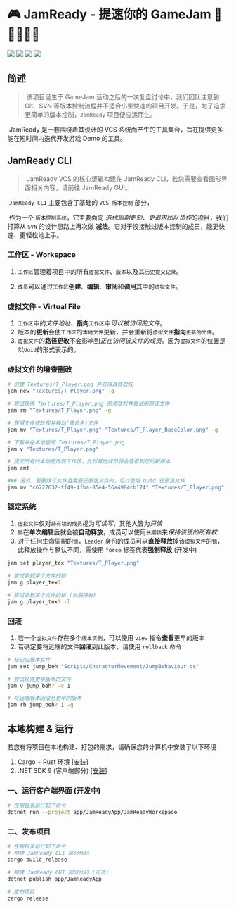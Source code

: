 # 🎮 JamReady - 提速你的 GameJam 🚀🚀🚀🚀🚀

  ![](https://img.shields.io/github/stars/CatilGrass/JamReady?style=flat-square)  ![](https://img.shields.io/badge/CLI-v0.1.1-blue?style=flat-square)  ![](https://img.shields.io/badge/License-MIT-yellow?style=flat-square)  ![](https://img.shields.io/badge/GUI-In_Development-orange?style=flat-square)



## 简述

> ​	该项目诞生于 GameJam 活动之后的一次复盘讨论中，我们团队注意到 Git、SVN 等版本控制流程并不适合小型快速的项目开发。于是，为了追求更简单的版本控制，`JamReady` 项目便应运而生。

​	JamReady 是一套围绕着其设计的 VCS 系统而产生的工具集合，旨在提供更多能在短时间内迭代开发游戏 Demo 的工具。



## JamReady CLI

> ​	JamReady VCS 的核心逻辑构建在 JamReady CLI，若您需要查看图形界面相关内容，请前往 JamReady GUI。

​	`JamReady CLI` 主要包含了基础的 `VCS 版本控制` 部分， 

​	作为一个 `版本控制系统`，它主要面向 *迭代周期更短、更追求团队协作*的项目，我们打算从 `SVN` 的设计思路上再次做 **减法**。它对于没接触过版本控制的成员，能更快速、更轻松地上手。

### 工作区 - Workspace

1. `工作区`管理着项目中的所有`虚拟文件`、`版本`以及其`历史提交记录`。

2. `成员`可以通过`工作区`**创建**、**编辑**、**审阅**和**调用**其中的`虚拟文件`。

### 虚拟文件 - Virtual File

1. `工作区`中的*文件地址*、**指向**`工作区`中*可以被访问的文件*。
2. 版本的**更新**会使`工作区`的`本地文件`更新，并会重新将`虚拟文件`**指向**`更新的文件`。
3. `虚拟文件`的**路径更改**不会影响到*正在访问该文件的成员*。因为`虚拟文件`的位置是以`Uuid`的形式表示的。

### 虚拟文件的增查删改

```bash
# 创建 Textures/T_Player.png 并获得其修改权
jam new "Textures/T_Player.png" -g

# 尝试获得 Textures/T_Player.png 的修改权并尝试删除该文件
jam rm "Textures/T_Player.png" -g

# 获得文件修改权并移动(重命名)文件
jam mv "Textures/T_Player.png" "Textures/T_Player_BaseColor.png" -g

# 下载并在本地查阅 Textures/T_Player.png
jam v "Textures/T_Player.png"

# 提交所有的本地更改到工作区，此时其他成员将会查看到您的新版本
jam cmt

### 另外，若删除了文件且需要还原该文件时，可以使用 Uuid 还原该文件
jam mv "c6727632-ff49-4fba-85e4-56a4984cb174" "Textures/T_Player.png" -g
```

### 锁定系统

1. `虚拟文件`仅对`持有锁的成员`视为*可读写*，其他人皆为*只读*
2. `锁`在**单次编辑**后就会被**自动释放**，成员可以使用`长期锁`来*保持该锁的所有权*
3. 对于任何生命周期的`锁`，`Leader` 身份的成员可以**直接释放**掉该`虚拟文件`的`锁`，此释放操作与默认不同，需使用 `force` 标签代表**强制释放**  (开发中)

```bash
jam set player_tex "Textures/T_Player.png"

# 尝试拿到某个文件的锁
jam g player_tex?

# 尝试拿到某个文件的锁 (长期持有)
jam g player_tex? -l
```

### 回滚

1. 若一个`虚拟文件`存在多个`版本实例`，可以使用 `view` 指令**查看**更早的版本
2. 若确定要将远端的文件**回滚**到此版本，请使用 `rollback` 命令

``` bash
# 标记旧版本文件
jam set jump_beh "Scripts/CharacterMovement/JumpBehaviour.cs"

# 尝试获得更早版本的文件
jam v jump_beh? -v 1

# 将远端版本回滚至更早的版本
jam rb jump_beh? 1 -g
```



## 本地构建 & 运行

​	若您有将项目在本地构建、打包的需求，请确保您的计算机中安装了以下环境

1. Cargo + Rust 环境 [[安装]](https://www.rust-lang.org/learn/get-started)
2. .NET SDK 9 (客户端部分) [[安装]](https://dotnet.microsoft.com/en-us/download/dotnet/9.0)



### 一、运行客户端界面 (开发中)

```bash
# 在根目录运行如下命令
dotnet run --project app/JamReadyApp/JamReadyWorkspace
```



### 二、发布项目

```bash
# 在根目录运行如下命令
# 构建 JamReady CLI 部分代码
cargo build_release

# 构建 JamReady GUI 部分代码 (可选)
dotnet publish app/JamReadyApp

# 发布项目
cargo release
```







